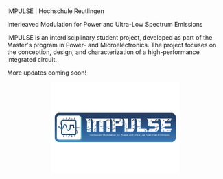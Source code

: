 #
IMPULSE | Hochschule Reutlingen

Interleaved Modulation for Power and Ultra-Low Spectrum Emissions

IMPULSE is an interdisciplinary student project, developed as part of the Master's program in Power- and Microelectronics. 
The project focuses on the conception, design, and characterization of a high-performance integrated circuit.

More updates coming soon!

<p align="center">
  <img src="/assets/images/impulse logo wide.pdf" alt="IMPULSE Logo" width="300"/>
</p>
